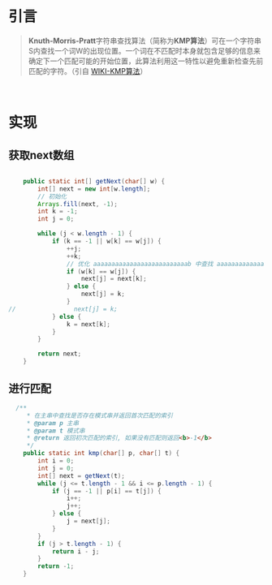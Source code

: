 # 引言
> **Knuth-Morris-Pratt**字符串查找算法（简称为**KMP算法**）可在一个字符串S内查找一个词W的出现位置。一个词在不匹配时本身就包含足够的信息来确定下一个匹配可能的开始位置，此算法利用这一特性以避免重新检查先前匹配的字符。（引自 [WIKI-KMP算法](https://zh.wikipedia.org/wiki/KMP%E7%AE%97%E6%B3%95)）

​

# 实现
## 获取next数组
```java

    public static int[] getNext(char[] w) {
        int[] next = new int[w.length];
        // 初始化
        Arrays.fill(next, -1);
        int k = -1;
        int j = 0;

        while (j < w.length - 1) {
            if (k == -1 || w[k] == w[j]) {
                ++j;
                ++k;
                // 优化 aaaaaaaaaaaaaaaaaaaaaaaaaab 中查找 aaaaaaaaaaaaaaab
                if (w[k] == w[j]) {
                    next[j] = next[k];
                } else {
                    next[j] = k;
                }
//                next[j] = k;
            } else {
                k = next[k];
            }
        }

        return next;
    }
```
## 进行匹配
```java
  /**
     * 在主串中查找是否存在模式串并返回首次匹配的索引
     * @param p 主串
     * @param t 模式串
     * @return 返回初次匹配的索引, 如果没有匹配则返回<b>-1</b>
     */
    public static int kmp(char[] p, char[] t) {
        int i = 0;
        int j = 0;
        int[] next = getNext(t);
        while (j <= t.length - 1 && i <= p.length - 1) {
            if (j == -1 || p[i] == t[j]) {
                i++;
                j++;
            } else {
                j = next[j];
            }
        }
        if (j > t.length - 1) {
            return i - j;
        }
        return -1;
    }
```
